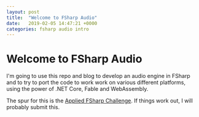 ```yaml
---
layout: post
title:  "Welcome to FSharp Audio"
date:   2019-02-05 14:47:21 +0000
categories: fsharp audio intro
---
```

# Welcome to FSharp Audio

I'm going to use this repo and blog to develop an audio engine in FSharp and to try to port the code to work work on various different platforms, using the power of .NET Core, Fable and WebAssembly.

The spur for this is the [Applied FSharp Challenge](http://foundation.fsharp.org/applied_fsharp_challenge). If things work out, I will probably submit this.

